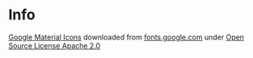 # Info

[Google Material Icons](http://google.github.io/material-design-icons) downloaded from [fonts.google.com](https://fonts.google.com/icons?selected=Material+Icons) under [Open Source License Apache 2.0](LICENSE)
